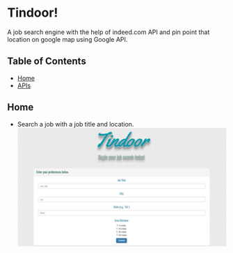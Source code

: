 # Tindoor!
A job search engine with the help of indeed.com API and pin point that location on google map using Google API.

## Table of Contents
- [Home](#home)
- [APIs](#api)


## Home
* Search a job with a job title and location.
![alt text](./assets/images/home.JPG)